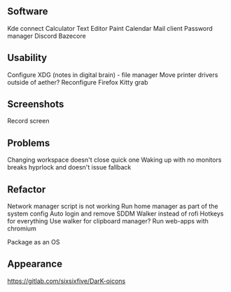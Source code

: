 ## Software
Kde connect
Calculator
Text Editor
Paint
Calendar
Mail client
Password manager
Discord
Bazecore

## Usability
Configure XDG (notes in digital brain) - file manager
Move printer drivers outside of aether?
Reconfigure Firefox
Kitty grab

## Screenshots
Record screen

## Problems
Changing workspace doesn't close quick one
Waking up with no monitors breaks hyprlock and doesn't issue fallback

## Refactor
Network manager script is not working
Run home manager as part of the system config
Auto login and remove SDDM
Walker instead of rofi
Hotkeys for everything
Use walker for clipboard manager?
Run web-apps with chromium

Package as an OS

## Appearance
https://gitlab.com/sixsixfive/DarK-oicons
